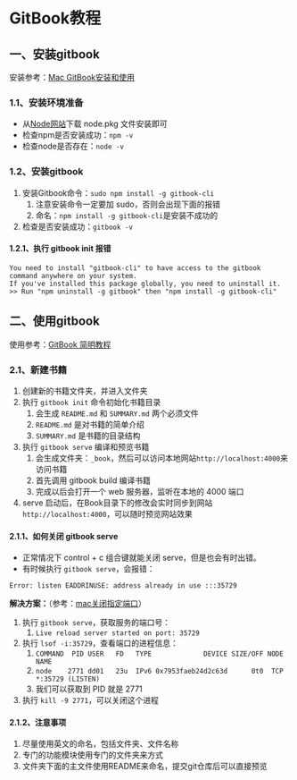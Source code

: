 # GitBook教程

## 一、安装gitbook

安装参考：[Mac GitBook安装和使用](https://www.jianshu.com/p/9f24f8e27fc6)

### 1.1、安装环境准备

* 从[Node网站](https://nodejs.org/en/#download)下载 node.pkg 文件安装即可
* 检查npm是否安装成功：`npm -v`
* 检查node是否存在：`node -v`

### 1.2、安装gitbook

1. 安装Gitbook命令：`sudo npm install -g gitbook-cli`
    1. 注意安装命令一定要加 sudo，否则会出现下面的报错
    2. 命名：`npm install -g gitbook-cli`是安装不成功的
2. 检查是否安装成功：`gitbook -v`

#### 1.2.1、执行 gitbook init 报错
```
You need to install "gitbook-cli" to have access to the gitbook command anywhere on your system.
If you've installed this package globally, you need to uninstall it.
>> Run "npm uninstall -g gitbook" then "npm install -g gitbook-cli"
```

## 二、使用gitbook

使用参考：[GitBook 简明教程](http://www.chengweiyang.cn/gitbook/basic-usage/README.html)

### 2.1、新建书籍

1. 创建新的书籍文件夹，并进入文件夹
2. 执行 `gitbook init` 命令初始化书籍目录
    1. 会生成 `README.md` 和 `SUMMARY.md` 两个必须文件
    2. `README.md` 是对书籍的简单介绍
    3. `SUMMARY.md` 是书籍的目录结构
3. 执行 `gitbook serve` 编译和预览书籍
    1. 会生成文件夹：`_book`，然后可以访问本地网站`http://localhost:4000`来访问书籍
    2. 首先调用 gitbook build 编译书籍
    3. 完成以后会打开一个 web 服务器，监听在本地的 4000 端口
4. serve 启动后，在Book目录下的修改会实时同步到网站`http://localhost:4000`，可以随时预览网站效果

#### 2.1.1、如何关闭 gitbook serve

* 正常情况下 control + c 组合键就能关闭 serve，但是也会有时出错。
* 有时候执行 `gitbook serve`，会报错：

```
Error: listen EADDRINUSE: address already in use :::35729
```

**解决方案：**（参考：[mac关闭指定端口](https://blog.csdn.net/mingzznet/article/details/38345875)）

1. 执行 `gitbook serve`，获取服务的端口号：
    1. `Live reload server started on port: 35729`
2. 执行 `lsof -i:35729`，查看端口的进程信息：
    1. `COMMAND  PID USER   FD   TYPE             DEVICE SIZE/OFF NODE NAME`
    2. `node    2771 dd01   23u  IPv6 0x7953faeb24d2c63d      0t0  TCP *:35729 (LISTEN)`
    3. 我们可以获取到 PID 就是 2771
3. 执行 `kill -9 2771`，可以关闭这个进程

#### 2.1.2、注意事项

1. 尽量使用英文的命名，包括文件夹、文件名称
2. 专门的功能模块使用专门的文件夹来方式
3. 文件夹下面的主文件使用README来命名，提交git仓库后可以直接预览




